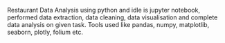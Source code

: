 Restaurant Data Analysis using python and idle is jupyter notebook, performed data extraction, data cleaning, data visualisation and complete data analysis on given task. Tools used like pandas, numpy, matplotlib, seaborn, plotly, folium etc.

